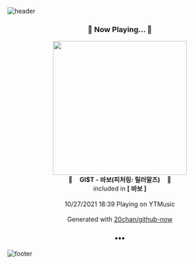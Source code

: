 ![header](https://capsule-render.vercel.app/api?type=wave&height=170&section=header&text=Hi.%20I'm%20SHIFT&fontColor=090707&fontAlignX=45&fontAlignY=65&fontSize=100)

<h3 align="center">🎵 Now Playing... 🎵</h3>
<p align="center">
  <a href="https://music.youtube.com/watch?v=kNvb260yGas">
    <img width="300" src="https://lh3.googleusercontent.com/BHaiclMfZSD7YIt2mIGp99Yq8OuTLJB-macn4tTCwpkH57fsiO7qj0q7H02JHry1l7_uFBXqQUBJ1RQ">
  </a>
  <br>
  🎵&nbsp&nbsp&nbsp <b>GI$T - 바보(피처링: 릴러말즈)</b> &nbsp&nbsp&nbsp🎵
  <br>
  included in <b>[ 바보 ]</b>
  
  <br />
  <br />
  10/27/2021 18:39 Playing on YTMusic
  <br />
  <br />
  Generated with <a href="https://github.com/20chan/github-now">20chan/github-now</a>
</p>

<h3 align="center">•••</h3>

![footer](https://capsule-render.vercel.app/api?type=wave&height=150&section=footer)
